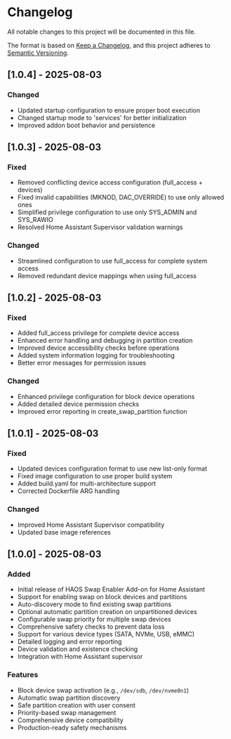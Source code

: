 # Changelog

All notable changes to this project will be documented in this file.

The format is based on [Keep a Changelog](https://keepachangelog.com/en/1.0.0/),
and this project adheres to [Semantic Versioning](https://semver.org/spec/v2.0.0.html).

## [1.0.4] - 2025-08-03

### Changed
- Updated startup configuration to ensure proper boot execution
- Changed startup mode to 'services' for better initialization
- Improved addon boot behavior and persistence

## [1.0.3] - 2025-08-03

### Fixed
- Removed conflicting device access configuration (full_access + devices)
- Fixed invalid capabilities (MKNOD, DAC_OVERRIDE) to use only allowed ones
- Simplified privilege configuration to use only SYS_ADMIN and SYS_RAWIO
- Resolved Home Assistant Supervisor validation warnings

### Changed
- Streamlined configuration to use full_access for complete system access
- Removed redundant device mappings when using full_access

## [1.0.2] - 2025-08-03

### Fixed
- Added full_access privilege for complete device access
- Enhanced error handling and debugging in partition creation
- Improved device accessibility checks before operations
- Added system information logging for troubleshooting
- Better error messages for permission issues

### Changed
- Enhanced privilege configuration for block device operations
- Added detailed device permission checks
- Improved error reporting in create_swap_partition function

## [1.0.1] - 2025-08-03

### Fixed
- Updated devices configuration format to use new list-only format
- Fixed image configuration to use proper build system
- Added build.yaml for multi-architecture support
- Corrected Dockerfile ARG handling

### Changed
- Improved Home Assistant Supervisor compatibility
- Updated base image references

## [1.0.0] - 2025-08-03

### Added
- Initial release of HAOS Swap Enabler Add-on for Home Assistant
- Support for enabling swap on block devices and partitions
- Auto-discovery mode to find existing swap partitions
- Optional automatic partition creation on unpartitioned devices
- Configurable swap priority for multiple swap devices
- Comprehensive safety checks to prevent data loss
- Support for various device types (SATA, NVMe, USB, eMMC)
- Detailed logging and error reporting
- Device validation and existence checking
- Integration with Home Assistant supervisor

### Features
- Block device swap activation (e.g., `/dev/sdb`, `/dev/nvme0n1`)
- Automatic swap partition discovery
- Safe partition creation with user consent
- Priority-based swap management
- Comprehensive device compatibility
- Production-ready safety mechanisms
